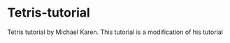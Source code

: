 # Tetris-tutorial
Tetris tutorial by Michael Karen. This tutorial is a modification of his tutorial
